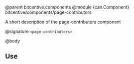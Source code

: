 @parent bitcentive.components
@module {can.Component} bitcentive/components/page-contributors <page-contributors>

A short description of the page-contributors component

@signature `<page-contributors>`

@body

## Use


